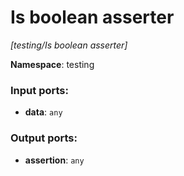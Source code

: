 # Is boolean asserter

_[testing/Is boolean asserter]_

__Namespace__: testing

### Input ports:

* __data__: ` any `

### Output ports:

* __assertion__: ` any `


